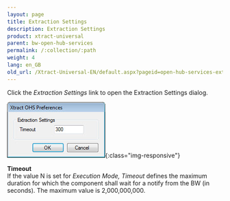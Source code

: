 ```yaml
---
layout: page
title: Extraction Settings
description: Extraction Settings
product: xtract-universal
parent: bw-open-hub-services
permalink: /:collection/:path
weight: 4
lang: en_GB
old_url: /Xtract-Universal-EN/default.aspx?pageid=open-hub-services-extraction-settings
---
```


Click the *Extraction Settings* link to open the Extraction Settings dialog.

![Open-Hub-Services-Extraction-Settings](/img/content/Open-Hub-Services-Extraction-Settings.png){:class="img-responsive"}

**Timeout**<br>
If the value N is set for *Execution Mode, Timeout* defines the maximum duration for which the component shall wait for a notify from the BW (in seconds). The maximum value is 2,000,000,000.
